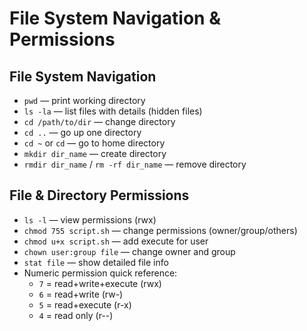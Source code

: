 # File System Navigation & Permissions

## File System Navigation
- `pwd` — print working directory
- `ls -la` — list files with details (hidden files)
- `cd /path/to/dir` — change directory
- `cd ..` — go up one directory
- `cd ~` or `cd` — go to home directory
- `mkdir dir_name` — create directory
- `rmdir dir_name` / `rm -rf dir_name` — remove directory

## File & Directory Permissions
- `ls -l` — view permissions (rwx)
- `chmod 755 script.sh` — change permissions (owner/group/others)
- `chmod u+x script.sh` — add execute for user
- `chown user:group file` — change owner and group
- `stat file` — show detailed file info
- Numeric permission quick reference:
  - `7` = read+write+execute (rwx)
  - `6` = read+write (rw-)
  - `5` = read+execute (r-x)
  - `4` = read only (r--)

